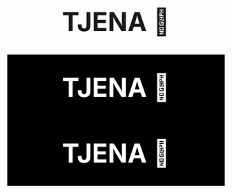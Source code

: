 
<h1 align="center" style="font-size:60px; font-weight:bold;">
  TJENA 👋
</h1>

<div align="center" style="background-color:black; padding:40px;">
  <h1 style="font-size:60px; font-weight:bold; color:white; margin:0;">
    TJENA 👋
  </h1>
</div>
<div align="center" style="background-color:black; padding:40px;">
  <h1 style="font-size:60px; font-weight:bold; color:white; margin:0;">
    TJENA 👋
  </h1>
</div>
